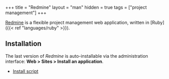 +++
title = "Redmine"
layout = "man"
hidden = true
tags = ["project management"]
+++

[Redmine](https://redmine.org) is a flexible project management web application, written in [Ruby]({{< ref "languages/ruby" >}}).

## Installation

The last version of *Redmine* is auto-installable via the administration interface: **Web > Sites > Install an application**.

- [Install script](https://admin.alwaysdata.com/site/application/script/51/detail/)
